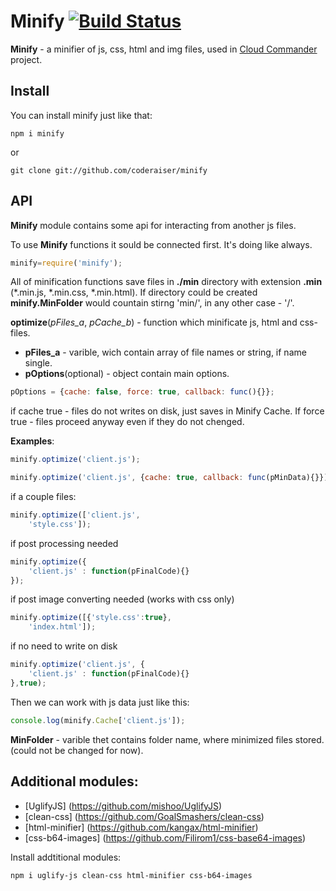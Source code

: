 Minify [![Build Status](https://secure.travis-ci.org/coderaiser/minify.png?branch=master)](http://travis-ci.org/coderaiser/minify)
======

**Minify** - a minifier of js, css, html and img files,
used in [Cloud Commander](http://github.com/coderaiser/cloudcmd "Cloud Commander")
project.

Install
---------------
You can install minify just like that:

    npm i minify
or
    
    git clone git://github.com/coderaiser/minify

API
---------------
**Minify** module contains some api for interacting from another js files.

To use **Minify** functions it sould be connected first. It's doing like always.
```js
minify=require('minify');
```
All of minification functions save files in **./min** directory with
extension **.min** (*.min.js, *.min.css, *.min.html).
If directory could be created **minify.MinFolder** would countain stirng 'min/',
in any other case - '/'.

**optimize**(*pFiles_a*, *pCache_b*) - function which minificate js, html and
css-files.
 - **pFiles_a**                     - varible, wich contain array of file
names or string, if name single.
 - **pOptions**(optional)           - object contain main options.

```js
pOptions = {cache: false, force: true, callback: func(){}};
```

if cache true - files do not writes on disk, just saves in Minify Cache.
If force true - files proceed anyway even if they do not chenged.

**Examples**:

```js
minify.optimize('client.js');
```

```js
minify.optimize('client.js', {cache: true, callback: func(pMinData){}});
```

if a couple files:
```js
minify.optimize(['client.js',
    'style.css']);
```

if post processing needed 
```js
minify.optimize({
    'client.js' : function(pFinalCode){}
});
```

if post image converting needed (works with css only)
```js
minify.optimize([{'style.css':true},
    'index.html']);
```    

if no need to write on disk
```js
minify.optimize('client.js', {
    'client.js' : function(pFinalCode){}
},true);
```

Then we can work with js data just like this:
```js
console.log(minify.Cache['client.js']);
```

**MinFolder** - varible thet contains folder name, where minimized files stored.
                (could not be changed for now).
                
Additional modules:
---------------
- [UglifyJS] (https://github.com/mishoo/UglifyJS)
- [clean-css] (https://github.com/GoalSmashers/clean-css)
- [html-minifier] (https://github.com/kangax/html-minifier)
- [css-b64-images] (https://github.com/Filirom1/css-base64-images)

Install addtitional modules:

    npm i uglify-js clean-css html-minifier css-b64-images